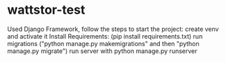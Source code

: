 # wattstor-test
Used Django Framework, follow the steps to start the project:
create venv and activate it
Install Requirements: (pip install requirements.txt)
run migrations ("python manage.py makemigrations" and then "python manage.py migrate")
run server with python manage.py runserver


